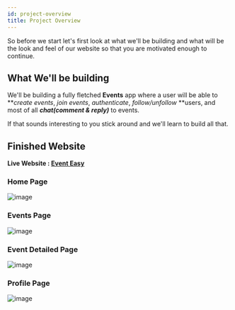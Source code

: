 ```yaml
---
id: project-overview
title: Project Overview
---
```


So before we start let's first look at what we'll be building and what will be the look and feel of our website so that you are motivated enough to continue.

## What We'll be building

We'll be building a fully fletched **Events** app where a user will be able to **_create events_, _join events_, _authenticate_, _follow/unfollow_ **users, and most of all **_chat(comment & reply)_** to events.

If that sounds interesting to you stick around and we'll learn to build all that.

## Finished Website

**Live Website : [Event Easy](https://events-easy.firebaseapp.com/)**

### Home Page

![image](https://user-images.githubusercontent.com/25122604/108354520-92543480-720f-11eb-8c2e-7e1a21086743.png)

### Events Page

![image](https://user-images.githubusercontent.com/25122604/108354472-7e103780-720f-11eb-95e3-c4f10bf7b762.png)

### Event Detailed Page

![image](https://user-images.githubusercontent.com/25122604/108356134-bfa1e200-7211-11eb-8a96-078e0ac8a3bd.png)

### Profile Page

![image](https://user-images.githubusercontent.com/25122604/108355023-435acf00-7210-11eb-9c4c-d862bbddbe0f.png)
